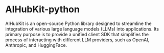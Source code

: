 # AIHubKit-python
AIHubKit is an open-source Python library designed to streamline the integration of various large language models (LLMs) into applications. Its primary purpose is to provide a unified client SDK that simplifies the process of interacting with different LLM providers, such as OpenAI, Anthropic, and HuggingFace.
